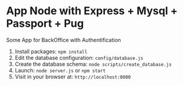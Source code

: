 # App Node with Express + Mysql + Passport + Pug  

Some App for BackOffice with Authentification

1. Install packages: `npm install`
2. Edit the database configuration: `config/database.js`
3. Create the database schema: `node scripts/create_database.js`
4. Launch: `node server.js` or `npm start`
5. Visit in your browser at: `http://localhost:8080`
